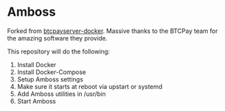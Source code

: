 # Amboss

Forked from [btcpayserver-docker](https://github.com/btcpayserver/btcpayserver-docker). Massive thanks to the BTCPay team for the amazing software they provide.

This repository will do the following:

1. Install Docker
2. Install Docker-Compose
3. Setup Amboss settings
4. Make sure it starts at reboot via upstart or systemd
5. Add Amboss utilities in /usr/bin
6. Start Amboss
